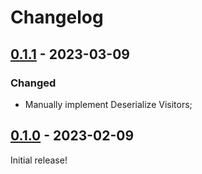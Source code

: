 # Changelog



## [0.1.1](https://github.com/Blobfolio/later_operator/releases/tag/v0.1.1) - 2023-03-09

### Changed

* Manually implement Deserialize Visitors;



## [0.1.0](https://github.com/Blobfolio/later_operator/releases/tag/v0.1.0) - 2023-02-09

Initial release!
